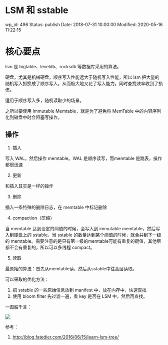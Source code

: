 # LSM 和 sstable


wp_id: 496
Status: publish
Date: 2018-07-31 10:00:00
Modified: 2020-05-16 11:22:15


# 核心要点

lsm 是 bigtable、leveldb、rocksdb 等数据库采用的算法。

硬盘，尤其是机械硬盘，顺序写入性能远大于随机写入性能，所以 lsm 把大量的随机写入抓换成了顺序写入，从而极大地又花了写入能力。同时查找效率收到了损伤。

适用于顺序写入多，随机读取少的场景。

之所以要使用 Immutable Memtable，就是为了避免将 MemTable 中的内容序列化到磁盘中时会阻塞写操作。

## 操作

1. 插入

  写入 WAL，然后操作 memtable。WAL 是顺序读写，而memtable 是跳表，操作都很迅速

2. 更新

  和插入其实是一样的操作

3. 删除

  插入一条特殊的删除日志，在 memtable 中标记删除

4. compaction（压缩）

  当 memtable 达到设定的阈值的时候，会写入到 immutable memtable，然后写入到硬盘上的 sstable。当 sstable 的数量达到某个阈值的时候，就合并到下一级的 memtable。需要注意的是只有第一级的memtable可能有重复的键值，其他层都不会有重复的，所以可以多线程 compact。

5. 读取

  最原始的算法：首先从memtable读，然后从sstable中往高层读取。

  可以采取的优化方法：

  1. 把 sstable 的一些原始信息放到 manifest 中，放在内存中，快速查找
  2. 使用 bloom filter 先过滤一遍，看 key 是否在 LSM 中，然后再查找。

一图胜千言：

![](https://ws3.sinaimg.cn/large/801b780aly1ftt76pvzotj21kw13eh8u.jpg)


参考：

1. http://blog.fatedier.com/2016/06/15/learn-lsm-tree/